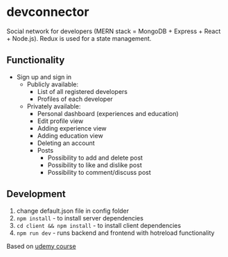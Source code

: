 # devconnector

Social network for developers (MERN stack = MongoDB + Express + React + Node.js). Redux is used for a state management.



## Functionality

-   Sign up and sign in
    -   Publicly available:
        -   List of all registered developers
        -   Profiles of each developer
    -   Privately available:
        -   Personal dashboard (experiences and education)
        -   Edit profile view
        -   Adding experience view
        -   Adding education view
        -   Deleting an account
        -   Posts
            -   Possibility to add and delete post
            -   Possibility to like and dislike post
            -   Possibility to comment/discuss post

## Development

1. change default.json file in config folder
2. `npm install` - to install server dependencies
3. `cd client && npm install` - to install client dependencies
4. `npm run dev` - runs backend and frontend with hotreload functionality

Based on [udemy course](https://www.udemy.com/mern-stack-front-to-back/)
